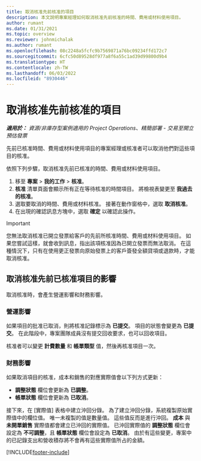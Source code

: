 ```yaml
---
title: 取消核准先前核准的項目
description: 本文說明專案經理如何取消核准先前核准的時間、費用或材料使用項目。
author: rumant
ms.date: 01/31/2021
ms.topic: overview
ms.reviewer: johnmichalak
ms.author: rumant
ms.openlocfilehash: 08c2248a5fcfc9b7569871a76bc09234ffd172c7
ms.sourcegitcommit: 6cfc50d89528df977a8f6a55c1ad39d99800d9b4
ms.translationtype: HT
ms.contentlocale: zh-TW
ms.lasthandoff: 06/03/2022
ms.locfileid: "8930446"
---
```

# <a name="cancel-the-approval-of-previously-approved-entries"></a>取消核准先前核准的項目

_**適用於：** 資源/非庫存型案例適用的 Project Operations、精簡部署 - 交易至開立預估發票_

先前已核准時間、費用或材料使用項目的專案經理或核准者可以取消他們對這些項目的核准。 

依照下列步驟，取消核准先前已核准的時間、費用或材料使用項目。

1. 移至 **專案** \> **我的工作** \> **核准**。
2. **核准** 清單頁面會顯示所有正在等待核准的時間項目。 將檢視表變更至 **我過去的核准**。
3. 選取要取消的時間、費用或材料核准。 接著在動作窗格中，選取 **取消核准**。
4. 在出現的確認訊息方塊中，選取 **確定** 以確認此操作。

> [!IMPORTANT]
> 您無法取消核准已開立發票給客戶的先前所核准時間、費用或材料使用項目。 如果您嘗試這樣，就會收到訊息，指出該項核准因為已開立發票而無法取消。 在這種情況下，只有在使用更正發票向原始發票上的客戶簽發全額貸項或退款時，才能取消核准。

## <a name="impact-of-canceling-the-approval-of-a-previously-approved-entry"></a>取消核准先前已核准項目的影響

取消核准時，會產生營運影響和財務影響。

### <a name="operational-impact"></a>營運影響

如果項目的批准已取消，則將核准記錄標示為 **已提交**。 項目的狀態會變更為 **已提交**。 在此階段中，專案團隊成員沒有提交回收要求，也可以回收項目。

核准者可以變更 **計費數量** 和 **帳單類型** 值，然後再核准項目一次。

### <a name="financial-impact"></a>財務影響

如果取消項目的核准，成本和銷售的對應實際值會以下列方式更新：

- **調整狀態** 欄位會更新為 **已調整**。
- **帳單狀態** 欄位會更新為 **已取消**。

接下來，在 [實際值] 表格中建立沖回分錄。 為了建立沖回分錄，系統複製原始實際值中的欄位值。 唯一未複製的值是數量值。 這些值反而是進行沖回。 **成本** 與 **未開單銷售** 實際值都會建立已沖回的實際值。 已沖回實際值的 **調整狀態** 欄位會設定為 **不可調整**，且 **帳單狀態** 欄位會設定為 **已取消**。 由於有這些變更，專案中的已記錄支出和營收積存將不會再有這些實際值所占的金額。

[!INCLUDE[footer-include](../includes/footer-banner.md)]
